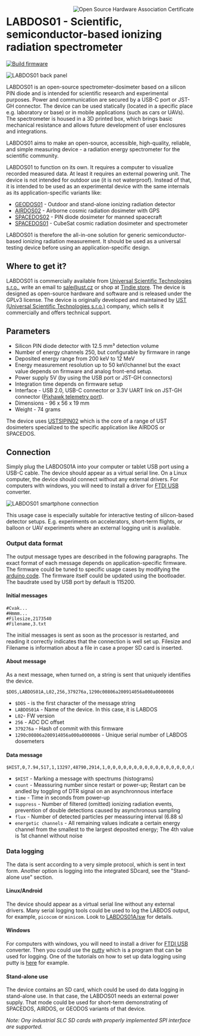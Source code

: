 <a href="https://certification.oshwa.org/cz000008.html" title="Open Source Hardware Association Certificate"><img align="right" src="https://raw.githubusercontent.com/oshwa/certification-mark-generator/gh-pages/premade/certification-template.svg" alt="Open Source Hardware Association Certificate"></a>

# LABDOS01 - Scientific, semiconductor-based ionizing radiation spectrometer

[![Build firmware](https://github.com/UniversalScientificTechnologies/LABDOS01/actions/workflows/build_fw.yml/badge.svg)](https://github.com/UniversalScientificTechnologies/LABDOS01/actions/workflows/build_fw.yml)


![LABDOS01 back panel](/doc/LABDOS01.jpg "LABDOS01A on table")

LABDOS01 is an open-source spectrometer-dosimeter based on a silicon PIN diode and is intended for scientific research and experimental purposes. Power and communication are secured by a USB-C port or JST-GH connector. The device can be used statically (located in a specific place e.g. laboratory or base) or in mobile applications (such as cars or UAVs). The spectrometer is housed in a 3D printed box, which brings basic mechanical resistance and allows future development of user enclosures and integrations.

LABDOS01 aims to make an open-source, accessible, high-quality, reliable, and simple measuring device - a radiation energy spectrometer for the scientific community.

LABDOS01 to function on its own. It requires a computer to visualize recorded measured data. At least it requires an external powering unit. The device is not intended for outdoor use (it is not waterproof).
Instead of that, it is intended to be used as an experimental device with the same internals as its application-specific variants like:

 * [GEODOS01](https://github.com/UniversalScientificTechnologies/GEODOS01) - Outdoor and stand-alone ionizing radiation detector
 * [AIRDOS02](https://github.com/UniversalScientificTechnologies/AIRDOS02) - Airborne cosmic radiation dosimeter with GPS
 * [SPACEDOS02](https://github.com/UniversalScientificTechnologies/SPACEDOS02) - PIN diode dosimeter for manned spacecraft
 * [SPACEDOS01](https://github.com/UniversalScientificTechnologies/SPACEDOS01) - CubeSat cosmic radiation dosimeter and spectrometer

LABDOS01 is therefore the all-in-one solution for generic semiconductor-based ionizing radiation measurement. It should be used as a universal testing device before using an application-specific design.

## Where to get it?

LABDOS01 is commercially available from [Universal Scientific Technologies s.r.o.](https://www.ust.cz/), write an email to sale@ust.cz or shop at [Tindie store](https://www.tindie.com/products/ust/labdos01-open-source-laboratory-dosimeter/).
The device is designed as open-source hardware and software and is released under the GPLv3 license. The device is originally developed and maintained by [UST (Universal Scientific Technologies s.r.o.)](https://www.ust.cz) company, which sells it commercially and offers technical support.

## Parameters

 * Silicon PIN diode detector with 12.5 mm³ detection volume
 * Number of energy channels 250, but configurable by firmware in range
 * Deposited energy range from 200 keV to 12 MeV
 * Energy measurement resolution up to 50 keV/channel but the exact value depends on firmware and analog front-end setup.
 * Power supply 5V (by using the USB port or JST-GH connectors)
 * Integration time depends on firmware setup
 * Interface - USB 2.0, USB-C connector or 3.3V UART link on JST-GH connector ([Pixhawk telemetry port](https://github.com/pixhawk/Pixhawk-Standards/blob/master/DS-009%20Pixhawk%20Connector%20Standard.pdf)).
 * Dimensions - 96 x 56 x 19 mm
 * Weight - 74 grams

The device uses [USTSIPIN02](https://github.com/ust-modules/USTSIPIN02) which is the core of a range of UST dosimeters specialized to the specific application like AIRDOS or SPACEDOS.

## Connection

Simply plug the LABDOS01A into your computer or tablet USB port using a USB-C cable. The device should appear as a virtual serial line. On a Linux computer, the device should connect without any external drivers. For computers with windows, you will need to install a driver for [FTDI USB](https://ftdichip.com/drivers/) converter.


![LABDOS01 smartphone connection](/doc/LABDOS01A_smartphone-tablet_connection.jpg
 "LABDOS01A connected to a smartphone")

This usage case is especially suitable for interactive testing of silicon-based detector setups. E.g. experiments on accelerators, short-term flights, or balloon or UAV experiments where an external logging unit is available.

### Output data format

The output message types are described in the following paragraphs. The exact format of each message depends on application-specific firmware. The firmware could be tuned to specific usage cases by modifying the [arduino code](https://github.com/UniversalScientificTechnologies/LABDOS01/tree/LABDOS01A/fw). The firmware itself could be updated using the bootloader.
The baudrate used by USB port by default is 115200. 

#### Initial messages

```
#Cvak...
#Hmmm...
#Filesize,2173540
#Filename,3.txt
```
The initial messages is sent as soon as the processor is restarted, and reading it correctly indicates that the connection is well set up.
Filesize and Filename is information about a file in case a proper SD card is inserted.

#### About message

As a next message, when turned on, a string is sent that uniquely identifies the device.

```
$DOS,LABDOS01A,L02,256,379276a,1290c00806a200914056a000a0000086
```
* `$DOS` - is the first character of the message string
* `LABDOS01A` - Name of the device. In this case, it is LABDOS
* `L02`- FW version
* `256` - ADC DC offset
* `379276a` - Hash of commit with this firmware
* `1290c00806a200914056a000a0000086` - Unique serial number of LABDOS dosemeters

#### Data message

```
$HIST,0,7.94,517,1,13297,48790,2914,1,0,0,0,0,0,0,0,0,0,0,0,0,0,0,0,0,0,0,0,0,0,0,0,0,0,0,0,0,0,0,0,0,0,0,0,0,0,0,0,0,0,0,0,0,0,0,0,0,0,0,0,0,0,0,0,0,0,0,0,0,0,0,0,0,0,0,0,0,0,0,0,0,0,0,0,0,0,0,0,0,0,0,0,0,0,0,0,0,0,0,0,0,0,0,0,0,0,0,0,0,0,0,0,0,0,0,0,0,0,0,0,0,0,0,0,0,0,0,0,0,0,0,0,0,0,0,0,0,0,0,0,0,0,0,0,0,0,0,0,0,0,0,0,0,0,0,0,0,0,0,0,0,0,0,0,0,0,0,0,0,0,0,0,0,0,0,0,0,0,0,0,0,0,0,0,0,0,0,0,0,0,0,0,0,0,0,0,0,0,0,0,0,0,0,0,0,0,0,0,0,0,0,0,0,0,0,0,0,0,0,0,0,0,0,0,0,0,0,0,0,0,0,0,0,0,0,0,0,0,0,0,0,0,0,0,0,0,0,0,0,0,0,0,0,0,0,0,0,0,0,0,0,0,0,0,0,0,0,0,0,0,0,0,0,0,0,0,0,0,0,0,0,0,0,0,0,0,0,0,0,0,0,0,0,0,0,0,0,0,0,0,0,0,0,0,0,0,0,0,0,0,0,0,0,0,0,0,0,0,0,0,0,0,0,0,0,0,0,0,0,0,0,0,0,0,0,0,0,0,0,0,0,0,0,0,0,0,0,0,0,0,0,0,0,0,0,0,0,0,0,0,0,0,0,0,0,0,0,0,0,0,0,0,0,0,0,0,0,0,0,0,0,0,0,0,0,0,0,0,0,0,0,0,0,0,0,0,0,0,0,0,0,0,0,0,0,0,0,0,0,0,0,0,0,0,0,0,0,0,0,0,0,0,0,0,0,0,0,0,0,0,0,0,0,0,0,0,0,0,0,0,0,0,0,0,0,0,0,0,0,0,0,0,0,0,0,0,0,0,0,0,0,0,0,0,0,0,0,0,0,0,0,0,0,0,0,0,0,0,0,0,0,0,0,0,0,0,0,0,0,0,0,0,0,0,0,0,0,0,0,0,0,0,0,0,0```
```

* `$HIST` - Marking a message with spectrums (histograms)
* `count` - Meassuring number since restart or power-up; Restart can be andled by toggling of DTR signal on an asynchronnous interface
* `time` - Time in seconds from power-up
* `suppress` - Number of filtered (omitted) ionizing radiation events, prevention of double detections caused by asynchronous sampling 
* `flux` - Number of detected particles per meassuring interval (6.88 s)
* `energetic channels` - All remaining values indicate a certain energy channel from the smallest to the largest deposited energy; The 4th value is 1st channel without noise 

### Data logging

The data is sent according to a very simple protocol, which is sent in text form. Another option is logging into the integrated SDcard, see the "Stand-alone use" section.

#### Linux/Android

The device should appear as a virtual serial line without any external drivers. Many serial logging tools could be used to log the LABDOS output, for example, `picocom` or `minicom`. Look to [LABDOS01A/sw](https://github.com/UniversalScientificTechnologies/LABDOS01/tree/LABDOS01A/sw) for details. 

#### Windows

For computers with windows, you will need to install a driver for [FTDI USB](https://ftdichip.com/drivers/) converter. Then you could use the [putty](https://www.putty.org/) which is a program that can be used for logging. One of the tutorials on how to set up data logging using putty is [here](https://my.kualo.com/knowledgebase/?kbcat=0&article=888) for example.

#### Stand-alone use

The device contains an SD card, which could be used do data logging in stand-alone use. In that case, the LABDOS01 needs an external power supply.
That mode could be used for short-term demonstrating of SPACEDOS, AIRDOS, or GEODOS variants of that device.

*Note: Ony industrial SLC SD cards with properly implemented SPI interface are supported.* 
